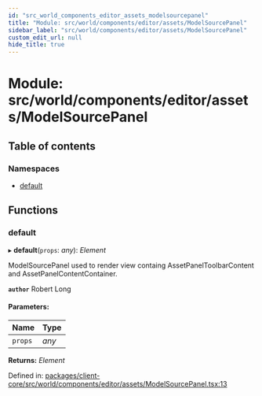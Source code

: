 ```yaml
---
id: "src_world_components_editor_assets_modelsourcepanel"
title: "Module: src/world/components/editor/assets/ModelSourcePanel"
sidebar_label: "src/world/components/editor/assets/ModelSourcePanel"
custom_edit_url: null
hide_title: true
---
```


# Module: src/world/components/editor/assets/ModelSourcePanel

## Table of contents

### Namespaces

- [default](src_world_components_editor_assets_modelsourcepanel.default.md)

## Functions

### default

▸ **default**(`props`: *any*): *Element*

ModelSourcePanel used to render view containg AssetPanelToolbarContent and AssetPanelContentContainer.

**`author`** Robert Long

#### Parameters:

Name | Type |
:------ | :------ |
`props` | *any* |

**Returns:** *Element*

Defined in: [packages/client-core/src/world/components/editor/assets/ModelSourcePanel.tsx:13](https://github.com/xr3ngine/xr3ngine/blob/716a06460/packages/client-core/src/world/components/editor/assets/ModelSourcePanel.tsx#L13)
